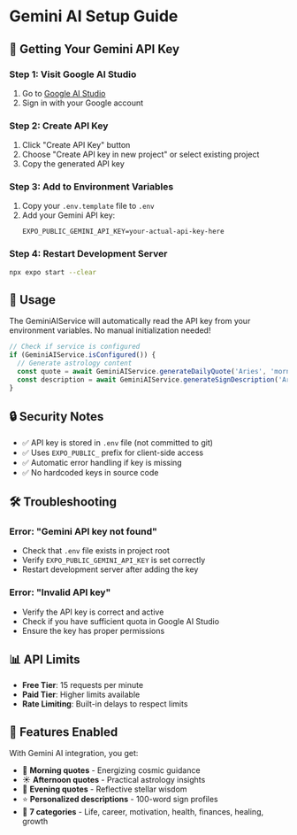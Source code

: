 # Gemini AI Setup Guide

## 🔑 Getting Your Gemini API Key

### Step 1: Visit Google AI Studio
1. Go to [Google AI Studio](https://makersuite.google.com/app/apikey)
2. Sign in with your Google account

### Step 2: Create API Key
1. Click "Create API Key" button
2. Choose "Create API key in new project" or select existing project
3. Copy the generated API key

### Step 3: Add to Environment Variables
1. Copy your `.env.template` file to `.env`
2. Add your Gemini API key:
   ```
   EXPO_PUBLIC_GEMINI_API_KEY=your-actual-api-key-here
   ```

### Step 4: Restart Development Server
```bash
npx expo start --clear
```

## 🚀 Usage

The GeminiAIService will automatically read the API key from your environment variables. No manual initialization needed!

```typescript
// Check if service is configured
if (GeminiAIService.isConfigured()) {
  // Generate astrology content
  const quote = await GeminiAIService.generateDailyQuote('Aries', 'morning', 'life');
  const description = await GeminiAIService.generateSignDescription('Aries');
}
```

## 🔒 Security Notes

- ✅ API key is stored in `.env` file (not committed to git)
- ✅ Uses `EXPO_PUBLIC_` prefix for client-side access
- ✅ Automatic error handling if key is missing
- ✅ No hardcoded keys in source code

## 🛠️ Troubleshooting

### Error: "Gemini API key not found"
- Check that `.env` file exists in project root
- Verify `EXPO_PUBLIC_GEMINI_API_KEY` is set correctly
- Restart development server after adding the key

### Error: "Invalid API key"
- Verify the API key is correct and active
- Check if you have sufficient quota in Google AI Studio
- Ensure the key has proper permissions

## 📊 API Limits

- **Free Tier**: 15 requests per minute
- **Paid Tier**: Higher limits available
- **Rate Limiting**: Built-in delays to respect limits

## 🎯 Features Enabled

With Gemini AI integration, you get:
- 🌅 **Morning quotes** - Energizing cosmic guidance
- ☀️ **Afternoon quotes** - Practical astrology insights  
- 🌙 **Evening quotes** - Reflective stellar wisdom
- ⭐ **Personalized descriptions** - 100-word sign profiles
- 🎨 **7 categories** - Life, career, motivation, health, finances, healing, growth
